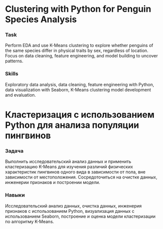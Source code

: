 # Clustering with Python for Penguin Species Analysis

### Task  
Perform EDA and use K-Means clustering to explore whether penguins of the same species differ in physical traits by sex, regardless of location. Focus on data cleaning, feature engineering, and model building to uncover patterns.

### Skills  
Exploratory data analysis, data cleaning, feature engineering with Python, data visualization with Seaborn, K-Means clustering model development and evaluation.

# Кластеризация с использованием Python для анализа популяции пингвинов

### Задача  
Выполнить исследовательский анализ данных и применить кластеризацию K-Means для изучения различий физических характеристик пингвинов одного вида в зависимости от пола, вне зависимости от местоположения. Сосредоточиться на очистке данных, инженерии признаков и построении модели.

### Навыки  
Исследовательский анализ данных, очистка данных, инженерия признаков с использованием Python, визуализация данных с использованием Seaborn, построение и оценка модели кластеризации по алгоритму K-Means.
